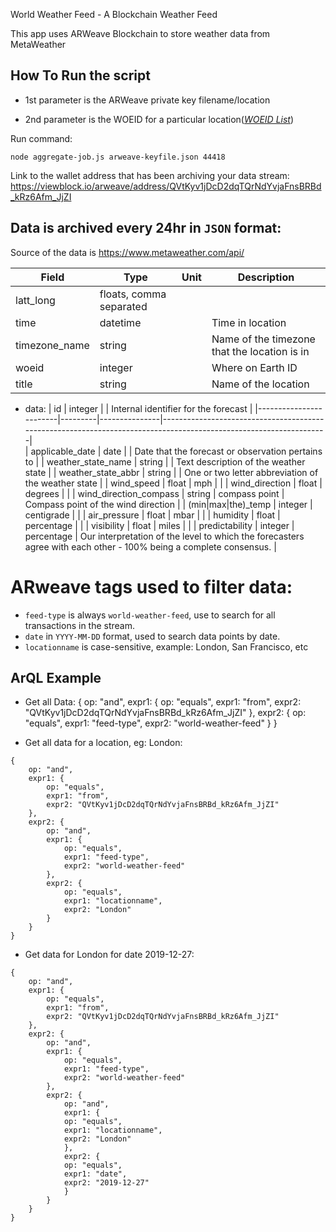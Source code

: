World Weather Feed - A Blockchain Weather Feed

This app uses ARWeave Blockchain to store weather data from MetaWeather

## How To Run the script
* 1st parameter is the ARWeave private key filename/location

* 2nd parameter is the WOEID for a particular location([*WOEID List*](https://github.com/sunnymodi21/weather-arbot/blob/master/woeid.md))

Run command: 
```
node aggregate-job.js arweave-keyfile.json 44418
```

Link to the wallet address that has been archiving your data stream:
https://viewblock.io/arweave/address/QVtKyv1jDcD2dqTQrNdYvjaFnsBRBd_kRz6Afm_JjZI

## Data is archived every 24hr in `JSON` format:
Source of the data is https://www.metaweather.com/api/

| Field         | Type                    | Unit | Description                                  | 
|---------------|-------------------------|------|----------------------------------------------| 
| latt_long     | floats, comma separated |      |                                              | 
| time          | datetime                |      | Time in location                             | 
| timezone_name | string                  |      | Name of the timezone that the location is in | 
| woeid         | integer                 |      | Where on Earth ID                            | 
| title         | string                  |      | Name of the location                         | 


* data:
| id                     | integer |               | Internal identifier for the forecast                                                                              |
|------------------------|---------|---------------|-------------------------------------------------------------------------------------------------------------------|  
| applicable_date        | date    |               | Date that the forecast or observation pertains to                                                                 | 
| weather_state_name     | string  |               | Text description of the weather state                                                                             | 
| weather_state_abbr     | string  |               | One or two letter abbreviation of the weather state                                                               | 
| wind_speed             | float   | mph           |                                                                                                                   | 
| wind_direction         | float   | degrees       |                                                                                                                   | 
| wind_direction_compass | string  | compass point | Compass point of the wind direction                                                                               | 
| (min\|max\|the)_temp   | integer | centigrade    |                                                                                                                   | 
| air_pressure           | float   | mbar          |                                                                                                                   | 
| humidity               | float   | percentage    |                                                                                                                   | 
| visibility             | float   | miles         |                                                                                                                   | 
| predictability         | integer | percentage    | Our interpretation of the level to which the forecasters agree with each other - 100% being a complete consensus. | 



# ARweave tags used to filter data:

* `feed-type` is always `world-weather-feed`, use to search for all transactions in the stream.
* `date` in `YYYY-MM-DD` format, used to search data points by date.
* `locationname` is case-sensitive, example: London, San Francisco, etc

## ArQL Example
* Get all Data:
{
    op: "and",
    expr1: {
        op: "equals",
        expr1: "from",
        expr2: "QVtKyv1jDcD2dqTQrNdYvjaFnsBRBd_kRz6Afm_JjZI"
    },
    expr2: {
        op: "equals",
        expr1: "feed-type",
        expr2: "world-weather-feed"
    }
}

* Get all data for a location, eg: London:
```
{
    op: "and",
    expr1: {
        op: "equals",
        expr1: "from",
        expr2: "QVtKyv1jDcD2dqTQrNdYvjaFnsBRBd_kRz6Afm_JjZI"
    },
    expr2: {
        op: "and",
        expr1: {
            op: "equals",
            expr1: "feed-type",
            expr2: "world-weather-feed"
        },
        expr2: {
            op: "equals",
            expr1: "locationname",
            expr2: "London"
        }
    }
}
```

* Get data for London for date 2019-12-27:
```
{
    op: "and",
    expr1: {
        op: "equals",
        expr1: "from",
        expr2: "QVtKyv1jDcD2dqTQrNdYvjaFnsBRBd_kRz6Afm_JjZI"
    },
    expr2: {
        op: "and",
        expr1: {
            op: "equals",
            expr1: "feed-type",
            expr2: "world-weather-feed"
        },
        expr2: {
            op: "and",
            expr1: {
            op: "equals",
            expr1: "locationname",
            expr2: "London"
            },
            expr2: {
            op: "equals",
            expr1: "date",
            expr2: "2019-12-27"
            }
        }
    }
}
``` 

